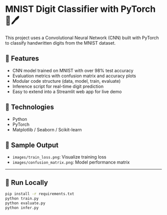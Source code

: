 # MNIST Digit Classifier with PyTorch 🧠🖊️

This project uses a Convolutional Neural Network (CNN) built with PyTorch to classify handwritten digits from the MNIST dataset.

## 🚀 Features
- CNN model trained on MNIST with over 98% test accuracy
- Evaluation metrics with confusion matrix and accuracy plots
- Modular code structure (data, model, train, evaluate)
- Inference script for real-time digit prediction
- Easy to extend into a Streamlit web app for live demo

## 🧱 Technologies
- Python
- PyTorch
- Matplotlib / Seaborn / Scikit-learn

## 📸 Sample Output
- `images/train_loss.png`: Visualize training loss
- `images/confusion_matrix.png`: Model performance matrix

---

## 🧪 Run Locally

```bash
pip install -r requirements.txt
python train.py
python evaluate.py
python infer.py